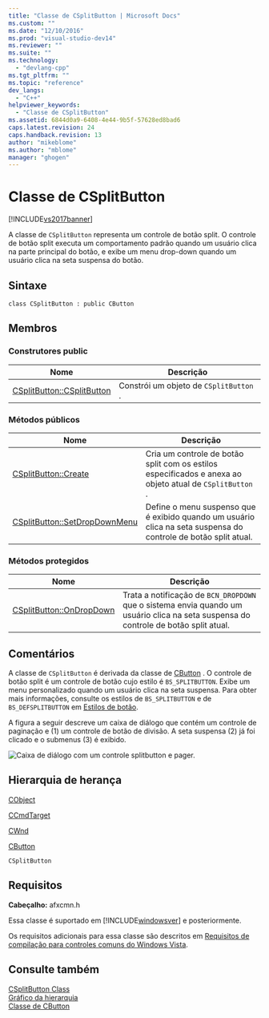 ```yaml
---
title: "Classe de CSplitButton | Microsoft Docs"
ms.custom: ""
ms.date: "12/10/2016"
ms.prod: "visual-studio-dev14"
ms.reviewer: ""
ms.suite: ""
ms.technology: 
  - "devlang-cpp"
ms.tgt_pltfrm: ""
ms.topic: "reference"
dev_langs: 
  - "C++"
helpviewer_keywords: 
  - "Classe de CSplitButton"
ms.assetid: 6844d0a9-6408-4e44-9b5f-57628ed8bad6
caps.latest.revision: 24
caps.handback.revision: 13
author: "mikeblome"
ms.author: "mblome"
manager: "ghogen"
---
```

# Classe de CSplitButton
[!INCLUDE[vs2017banner](../../assembler/inline/includes/vs2017banner.md)]

A classe de `CSplitButton` representa um controle de botão split.  O controle de botão split executa um comportamento padrão quando um usuário clica na parte principal do botão, e exibe um menu drop\-down quando um usuário clica na seta suspensa do botão.  
  
## Sintaxe  
  
```  
class CSplitButton : public CButton  
```  
  
## Membros  
  
### Construtores public  
  
|Nome|Descrição|  
|----------|---------------|  
|[CSplitButton::CSplitButton](../Topic/CSplitButton::CSplitButton.md)|Constrói um objeto de `CSplitButton` .|  
  
### Métodos públicos  
  
|Nome|Descrição|  
|----------|---------------|  
|[CSplitButton::Create](../Topic/CSplitButton::Create.md)|Cria um controle de botão split com os estilos especificados e anexa ao objeto atual de `CSplitButton` .|  
|[CSplitButton::SetDropDownMenu](../Topic/CSplitButton::SetDropDownMenu.md)|Define o menu suspenso que é exibido quando um usuário clica na seta suspensa do controle de botão split atual.|  
  
### Métodos protegidos  
  
|Nome|Descrição|  
|----------|---------------|  
|[CSplitButton::OnDropDown](../Topic/CSplitButton::OnDropDown.md)|Trata a notificação de `BCN_DROPDOWN` que o sistema envia quando um usuário clica na seta suspensa do controle de botão split atual.|  
  
## Comentários  
 A classe de `CSplitButton` é derivada da classe de [CButton](../../mfc/reference/cbutton-class.md) .  O controle de botão split é um controle de botão cujo estilo é `BS_SPLITBUTTON`.  Exibe um menu personalizado quando um usuário clica na seta suspensa.  Para obter mais informações, consulte os estilos de `BS_SPLITBUTTON` e de `BS_DEFSPLITBUTTON` em [Estilos de botão](http://msdn.microsoft.com/library/windows/desktop/bb775951).  
  
 A figura a seguir descreve um caixa de diálogo que contém um controle de paginação e \(1\) um controle de botão de divisão.  A seta suspensa \(2\) já foi clicado e o submenus \(3\) é exibido.  
  
 ![Caixa de diálogo com um controle splitbutton e pager.](../../mfc/reference/media/splitbutton_pager.png "SplitButton\_Pager")  
  
## Hierarquia de herança  
 [CObject](../Topic/CObject%20Class.md)  
  
 [CCmdTarget](../Topic/CCmdTarget%20Class.md)  
  
 [CWnd](../Topic/CWnd%20Class.md)  
  
 [CButton](../../mfc/reference/cbutton-class.md)  
  
 `CSplitButton`  
  
## Requisitos  
 **Cabeçalho:** afxcmn.h  
  
 Essa classe é suportado em [!INCLUDE[windowsver](../Token/windowsver_md.md)] e posteriormente.  
  
 Os requisitos adicionais para essa classe são descritos em [Requisitos de compilação para controles comuns do Windows Vista](../../mfc/build-requirements-for-windows-vista-common-controls.md).  
  
## Consulte também  
 [CSplitButton Class](../../mfc/reference/csplitbutton-class.md)   
 [Gráfico da hierarquia](../../mfc/hierarchy-chart.md)   
 [Classe de CButton](../../mfc/reference/cbutton-class.md)